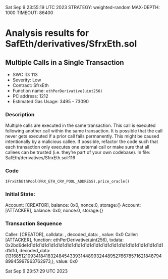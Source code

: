 Sat Sep  9 23:55:19 UTC 2023
STRATEGY: weighted-random
MAX-DEPTH: 1000
TIMEOUT: 86400
# Analysis results for SafEth/derivatives/SfrxEth.sol

## Multiple Calls in a Single Transaction
- SWC ID: 113
- Severity: Low
- Contract: SfrxEth
- Function name: `ethPerDerivative(uint256)`
- PC address: 1212
- Estimated Gas Usage: 3495 - 73090

### Description

Multiple calls are executed in the same transaction.
This call is executed following another call within the same transaction. It is possible that the call never gets executed if a prior call fails permanently. This might be caused intentionally by a malicious callee. If possible, refactor the code such that each transaction only executes one external call or make sure that all callees can be trusted (i.e. they’re part of your own codebase).
In file: SafEth/derivatives/SfrxEth.sol:116

### Code

```
IFrxEthEthPool(FRX_ETH_CRV_POOL_ADDRESS).price_oracle()
```

### Initial State:

Account: [CREATOR], balance: 0x0, nonce:0, storage:{}
Account: [ATTACKER], balance: 0x0, nonce:0, storage:{}

### Transaction Sequence

Caller: [CREATOR], calldata: , decoded_data: , value: 0x0
Caller: [ATTACKER], function: ethPerDerivative(uint256), txdata: 0x2bd6de1d1d1d1d1d1d1d1d1d1d1d1d1d1d1d1d1d1d1d1d1d1d1d1d1d1d1d1d1d1d1d1d1d, decoded_data: (13168512109341841832484543393144899324489527667857162184879489945997963762973,), value: 0x0


Sat Sep  9 23:57:29 UTC 2023

